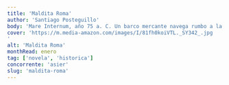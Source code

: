 ```yaml
---
title: 'Maldita Roma'
author: 'Santiago Posteguillo'
body: 'Mare Internum, año 75 a. C. Un barco mercante navega rumbo a la isla de Rodas. A bordo, Julio César acompañado sólo por su fiel Labieno. Obligado por sus enemigos a exiliarse de Roma, se dirige al encuentro con el maestro Apolonio para aprender oratoria y de este modo, a su regreso, iniciar una feroz pugna para ingresar en el Senado y enfrentarse allí al temido Cicerón.'
cover: 'https://m.media-amazon.com/images/I/81fh0koiVTL._SY342_.jpg
'
alt: 'Maldita Roma'
monthRead: enero
tag: ['novela', 'historica']
concorrente: 'asier'
slug: 'maldita-roma'
---
```

